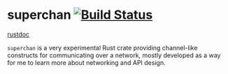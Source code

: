 superchan [![Build Status](https://travis-ci.org/dradtke/superchan.svg?branch=master)](https://travis-ci.org/dradtke/superchan)
=========

[rustdoc](http://www.rust-ci.org/dradtke/superchan/doc/superchan/)

`superchan` is a very experimental Rust crate providing channel-like constructs for communicating over a network, mostly developed as a way for me to learn more about networking and API design.
